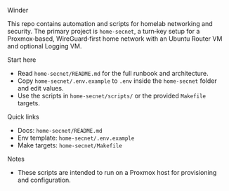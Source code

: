 Winder

This repo contains automation and scripts for homelab networking and security. The primary project is `home-secnet`, a turn‑key setup for a Proxmox‑based, WireGuard‑first home network with an Ubuntu Router VM and optional Logging VM.

Start here
- Read `home-secnet/README.md` for the full runbook and architecture.
- Copy `home-secnet/.env.example` to `.env` inside the `home-secnet` folder and edit values.
- Use the scripts in `home-secnet/scripts/` or the provided `Makefile` targets.

Quick links
- Docs: `home-secnet/README.md`
- Env template: `home-secnet/.env.example`
- Make targets: `home-secnet/Makefile`

Notes
- These scripts are intended to run on a Proxmox host for provisioning and configuration.
